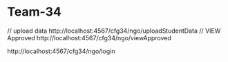 # Team-34

// upload data
http://localhost:4567/cfg34/ngo/uploadStudentData
// VIEW Approved
http://localhost:4567/cfg34/ngo/viewApproved

http://localhost:4567/cfg34/ngo/login